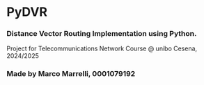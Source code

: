 # PyDVR
### Distance Vector Routing Implementation using Python.
Project for Telecommunications Network Course @ unibo Cesena, 2024/2025
### Made by Marco Marrelli, 0001079192
